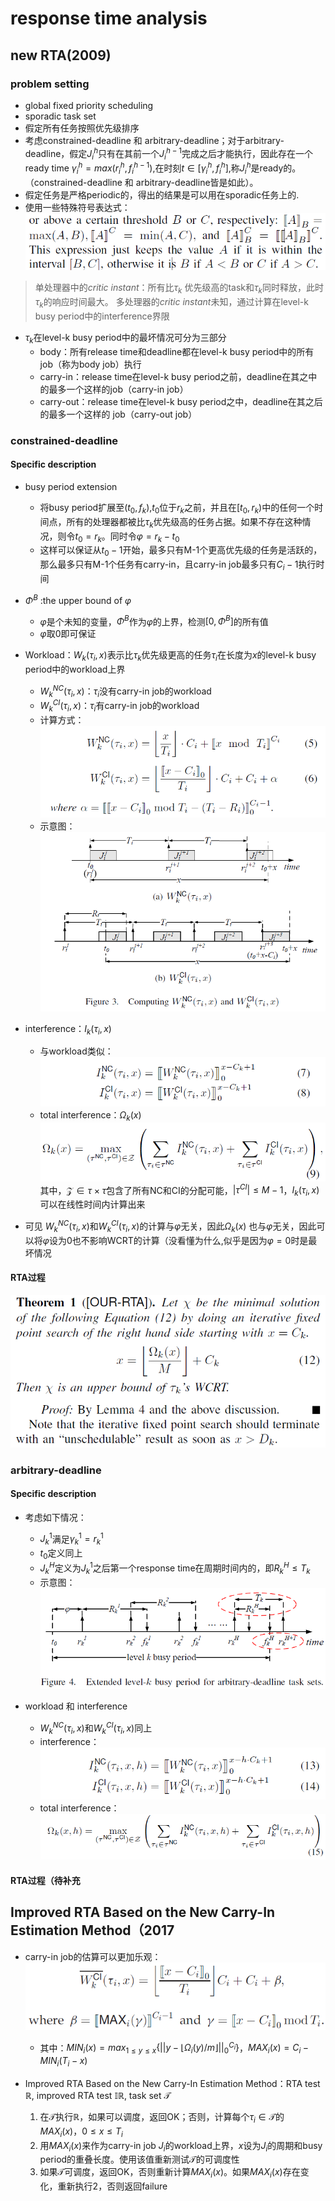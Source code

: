 # response time analysis

## new RTA(2009)

### problem setting

- global fixed priority scheduling
- sporadic task set
- 假定所有任务按照优先级排序
- 考虑constrained-deadline 和 arbitrary-deadline；对于arbitrary-deadline，假定$J_i^h$只有在其前一个$J_i^{h-1}$完成之后才能执行，因此存在一个ready time $\gamma _i^h = max(r_i^h,f_i^{h-1})$,在时刻$t \in [\gamma_i^h,f_i^h]$,称$J_i^h$是ready的。（constrained-deadline 和 arbitrary-deadline皆是如此）。
- 假定任务是严格periodic的，得出的结果是可以用在sporadic任务上的.
- 使用一些特殊符号表达式：<br>![](imgs/new%20response%20time%20analysis/2023-03-22-15-33-29.png)

> 单处理器中的*critic instant*：所有比$\tau_k$ 优先级高的task和$\tau_k$同时释放，此时$\tau_k$的响应时间最大。
> 多处理器的*critic instant*未知，通过计算在level-k busy period中的interference界限

- $\tau_k$在level-k busy period中的最坏情况可分为三部分
  - body：所有release time和deadline都在level-k busy period中的所有job（称为body job）执行
  - carry-in：release time在level-k busy period之前，deadline在其之中的最多一个这样的job（carry-in job）
  - carry-out：release time在level-k busy period之中，deadline在其之后的最多一个这样的 job（carry-out job）

### constrained-deadline

#### Specific description

- busy period extension
  - 将busy period扩展至$(t_0,f_k)$,$t_0$位于$r_k$之前，并且在$[t_0,r_k)$中的任何一个时间点，所有的处理器都被比$\tau_k$优先级高的任务占据。如果不存在这种情况，则令$t_0=r_k$。同时令$\varphi=r_k-t_0$
  - 这样可以保证从$t_0-1$开始，最多只有M-1个更高优先级的任务是活跃的，那么最多只有M-1个任务有carry-in，且carry-in job最多只有$C_i-1$执行时间
- $\Phi^B$ :the upper bound of $\varphi$
  - $\varphi$是个未知的变量，$\Phi^B$作为$\varphi$的上界，检测$[0,\Phi^B]$的所有值
  - $\varphi$取0即可保证

- Workload：$W_k(\tau_i,x)$表示比$\tau_k$优先级更高的任务$\tau_i$在长度为$x$的level-k busy period中的workload上界
  - $W_k^{NC}(\tau_i,x)$：$\tau_i$没有carry-in job的workload
  - $W_k^{CI}(\tau_i,x)$：$\tau_i$有carry-in job的workload
  - 计算方式：<br> ![](imgs/new%20response%20time%20analysis/2023-03-23-15-31-08.png)
  - 示意图：<br> ![](imgs/new%20response%20time%20analysis/2023-03-23-15-31-29.png)

- interference：$I_k(\tau_i,x)$
  - 与workload类似：![](imgs/new%20response%20time%20analysis/2023-03-23-15-35-38.png)
  - total interference：$\Omega_k(x)$ <br> ![](imgs/new%20response%20time%20analysis/2023-03-23-15-39-19.png)<br>   其中，$\mathcal{Z}\in\tau\times\tau$包含了所有NC和CI的分配可能，$|\tau^{CI}|\le M-1$，$I_k(\tau_i,x)$可以在线性时间内计算出来

- 可见 $W_k^{NC}(\tau_i,x)$和$W_k^{CI}(\tau_i,x)$的计算与$\varphi$无关，因此$\Omega_k(x)$ 也与$\varphi$无关，因此可以将$\varphi$设为0也不影响WCRT的计算（没看懂为什么,似乎是因为$\varphi=0$时是最坏情况

#### RTA过程

![](imgs/new%20response%20time%20analysis/2023-03-23-16-31-51.png)

### arbitrary-deadline

#### Specific description

- 考虑如下情况：
  - $J_k^1$满足$\gamma_k^1=r_k^1$
  - $t_0$定义同上
  - $J_k^H$定义为$J_k^1$之后第一个response time在周期时间内的，即$R_k^H\le T_k$
  - 示意图：<br>![](imgs/new%20response%20time%20analysis/2023-03-23-16-39-01.png)

- workload 和 interference
  - $W_k^{NC}(\tau_i,x)$和$W_k^{CI}(\tau_i,x)$同上
  - interference：<br>![](imgs/new%20response%20time%20analysis/2023-03-23-16-53-37.png)
  - total interference：<br>![](imgs/new%20response%20time%20analysis/2023-03-23-16-57-33.png)

#### RTA过程（待补充

## Improved RTA Based on the New Carry-In Estimation Method（2017

- carry-in job的估算可以更加乐观：<br>![](imgs/new%20response%20time%20analysis/2023-03-24-10-25-00.png)
  - 其中：$MIN_i(x)=max_{1\le y\le x}\{||y-\lfloor\Omega_i(y)/m\rfloor||^{C_i}_0\}$，$MAX_i(x)=C_i-MIN_i(T_i-x)$

- Improved RTA Based on the New Carry-In Estimation Method：RTA test $\mathbb{R}$, improved RTA test $\mathbb{IR}$, task set $\mathcal{T}$
  1. 在$\mathcal{T}$执行$\mathbb{R}$，如果可以调度，返回OK；否则，计算每个$\tau_i\in\mathcal{T}$的$MAX_i(x)$，$0\le x\le T_i$
  2. 用$MAX_i(x)$来作为carry-in job $J_i$的workload上界，$x$设为$J_i$的周期和busy period的重叠长度。使用该值重新测试$\mathcal{T}$的可调度性
  3. 如果$\mathcal{T}$可调度，返回OK，否则重新计算$MAX_i(x)$。如果$MAX_i(x)$存在变化，重新执行2，否则返回failure
